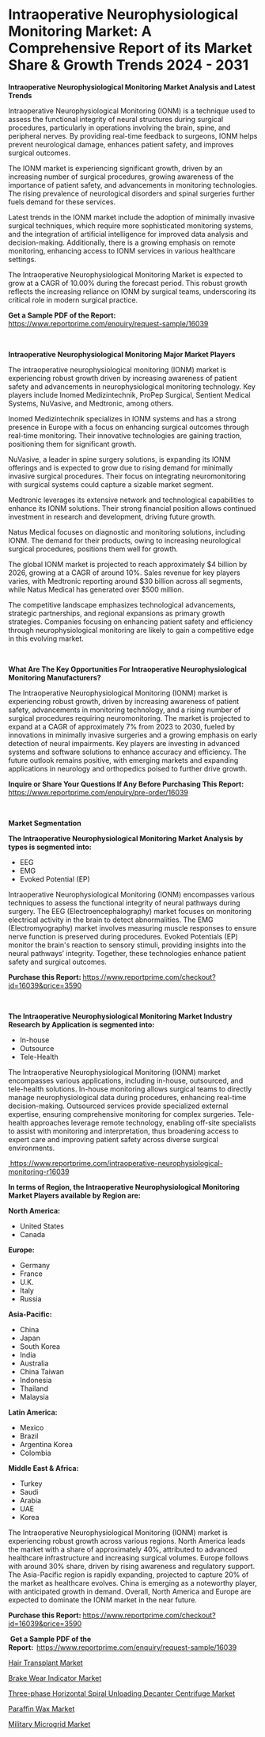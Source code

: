 <p><h1>Intraoperative Neurophysiological Monitoring Market: A Comprehensive Report of its Market Share & Growth Trends 2024 - 2031</h1></p><p><strong>Intraoperative Neurophysiological Monitoring Market Analysis and Latest Trends</strong></p>
<p><p>Intraoperative Neurophysiological Monitoring (IONM) is a technique used to assess the functional integrity of neural structures during surgical procedures, particularly in operations involving the brain, spine, and peripheral nerves. By providing real-time feedback to surgeons, IONM helps prevent neurological damage, enhances patient safety, and improves surgical outcomes. </p><p>The IONM market is experiencing significant growth, driven by an increasing number of surgical procedures, growing awareness of the importance of patient safety, and advancements in monitoring technologies. The rising prevalence of neurological disorders and spinal surgeries further fuels demand for these services. </p><p>Latest trends in the IONM market include the adoption of minimally invasive surgical techniques, which require more sophisticated monitoring systems, and the integration of artificial intelligence for improved data analysis and decision-making. Additionally, there is a growing emphasis on remote monitoring, enhancing access to IONM services in various healthcare settings. </p><p>The Intraoperative Neurophysiological Monitoring Market is expected to grow at a CAGR of 10.00% during the forecast period. This robust growth reflects the increasing reliance on IONM by surgical teams, underscoring its critical role in modern surgical practice.</p></p>
<p><strong>Get a Sample PDF of the Report:&nbsp;</strong> <a href="https://www.reportprime.com/enquiry/request-sample/16039?utm_campaign=1129&utm_medium=2&utm_source=Github&utm_content=ia&utm_term=30112024&utm_id=intraoperative-neurophysiological-monitoring">https://www.reportprime.com/enquiry/request-sample/16039</a></p>
<p>&nbsp;</p>
<p><strong>Intraoperative Neurophysiological Monitoring Major Market Players</strong></p>
<p><p>The intraoperative neurophysiological monitoring (IONM) market is experiencing robust growth driven by increasing awareness of patient safety and advancements in neurophysiological monitoring technology. Key players include Inomed Medizintechnik, ProPep Surgical, Sentient Medical Systems, NuVasive, and Medtronic, among others.</p><p>Inomed Medizintechnik specializes in IONM systems and has a strong presence in Europe with a focus on enhancing surgical outcomes through real-time monitoring. Their innovative technologies are gaining traction, positioning them for significant growth.</p><p>NuVasive, a leader in spine surgery solutions, is expanding its IONM offerings and is expected to grow due to rising demand for minimally invasive surgical procedures. Their focus on integrating neuromonitoring with surgical systems could capture a sizable market segment.</p><p>Medtronic leverages its extensive network and technological capabilities to enhance its IONM solutions. Their strong financial position allows continued investment in research and development, driving future growth.</p><p>Natus Medical focuses on diagnostic and monitoring solutions, including IONM. The demand for their products, owing to increasing neurological surgical procedures, positions them well for growth.</p><p>The global IONM market is projected to reach approximately $4 billion by 2026, growing at a CAGR of around 10%. Sales revenue for key players varies, with Medtronic reporting around $30 billion across all segments, while Natus Medical has generated over $500 million.</p><p>The competitive landscape emphasizes technological advancements, strategic partnerships, and regional expansions as primary growth strategies. Companies focusing on enhancing patient safety and efficiency through neurophysiological monitoring are likely to gain a competitive edge in this evolving market.</p></p>
<p>&nbsp;</p>
<p><strong>What Are The Key Opportunities For Intraoperative Neurophysiological Monitoring Manufacturers?</strong></p>
<p><p>The Intraoperative Neurophysiological Monitoring (IONM) market is experiencing robust growth, driven by increasing awareness of patient safety, advancements in monitoring technology, and a rising number of surgical procedures requiring neuromonitoring. The market is projected to expand at a CAGR of approximately 7% from 2023 to 2030, fueled by innovations in minimally invasive surgeries and a growing emphasis on early detection of neural impairments. Key players are investing in advanced systems and software solutions to enhance accuracy and efficiency. The future outlook remains positive, with emerging markets and expanding applications in neurology and orthopedics poised to further drive growth.</p></p>
<p><strong>Inquire or Share Your Questions If Any Before Purchasing This Report:</strong> <a href="https://www.reportprime.com/enquiry/pre-order/16039?utm_campaign=1129&utm_medium=2&utm_source=Github&utm_content=ia&utm_term=30112024&utm_id=intraoperative-neurophysiological-monitoring">https://www.reportprime.com/enquiry/pre-order/16039</a></p>
<p>&nbsp;</p>
<p><strong>Market Segmentation</strong></p>
<p><strong>The Intraoperative Neurophysiological Monitoring Market Analysis by types is segmented into:</strong></p>
<p><ul><li>EEG</li><li>EMG</li><li>Evoked Potential (EP)</li></ul></p>
<p><p>Intraoperative Neurophysiological Monitoring (IONM) encompasses various techniques to assess the functional integrity of neural pathways during surgery. The EEG (Electroencephalography) market focuses on monitoring electrical activity in the brain to detect abnormalities. The EMG (Electromyography) market involves measuring muscle responses to ensure nerve function is preserved during procedures. Evoked Potentials (EP) monitor the brain's reaction to sensory stimuli, providing insights into the neural pathways’ integrity. Together, these technologies enhance patient safety and surgical outcomes.</p></p>
<p><strong>Purchase this Report:&nbsp;</strong><a href="https://www.reportprime.com/checkout?id=16039&price=3590&utm_campaign=1129&utm_medium=2&utm_source=Github&utm_content=ia&utm_term=30112024&utm_id=intraoperative-neurophysiological-monitoring">https://www.reportprime.com/checkout?id=16039&price=3590</a></p>
<p>&nbsp;</p>
<p><strong>The Intraoperative Neurophysiological Monitoring Market Industry Research by Application is segmented into:</strong></p>
<p><ul><li>In-house</li><li>Outsource</li><li>Tele-Health</li></ul></p>
<p><p>The Intraoperative Neurophysiological Monitoring (IONM) market encompasses various applications, including in-house, outsourced, and tele-health solutions. In-house monitoring allows surgical teams to directly manage neurophysiological data during procedures, enhancing real-time decision-making. Outsourced services provide specialized external expertise, ensuring comprehensive monitoring for complex surgeries. Tele-health approaches leverage remote technology, enabling off-site specialists to assist with monitoring and interpretation, thus broadening access to expert care and improving patient safety across diverse surgical environments.</p></p>
<p><a href="https://www.reportprime.com/intraoperative-neurophysiological-monitoring-r16039?utm_campaign=1129&utm_medium=2&utm_source=Github&utm_content=ia&utm_term=30112024&utm_id=intraoperative-neurophysiological-monitoring">&nbsp;https://www.reportprime.com/intraoperative-neurophysiological-monitoring-r16039</a></p>
<p><strong>In terms of Region, the Intraoperative Neurophysiological Monitoring Market Players available by Region are:</strong></p>
<p>
    <p> <strong> North America: </strong>
        <ul>
            <li>United States</li>
            <li>Canada</li>
        </ul>
        </p> 
    <p> <strong> Europe: </strong>
        <ul>
            <li>Germany</li>
            <li>France</li>
            <li>U.K.</li>
            <li>Italy</li>
            <li>Russia</li>
        </ul>
        </p> 
    <p> <strong> Asia-Pacific: </strong>
        <ul>
            <li>China</li>
            <li>Japan</li>
            <li>South Korea</li>
            <li>India</li>
            <li>Australia</li>
            <li>China Taiwan</li>
            <li>Indonesia</li>
            <li>Thailand</li>
            <li>Malaysia</li>
        </ul>
        </p> 
    <p> <strong> Latin America: </strong>
        <ul>
            <li>Mexico</li>
            <li>Brazil</li>
            <li>Argentina Korea</li>
            <li>Colombia</li>
        </ul>
        </p> 
    <p> <strong> Middle East & Africa: </strong>
        <ul>
            <li>Turkey</li>
            <li>Saudi</li>
            <li>Arabia</li>
            <li>UAE</li>
            <li>Korea</li>
        </ul>
    </p>
    </p>
<p><p>The Intraoperative Neurophysiological Monitoring (IONM) market is experiencing robust growth across various regions. North America leads the market with a share of approximately 40%, attributed to advanced healthcare infrastructure and increasing surgical volumes. Europe follows with around 30% share, driven by rising awareness and regulatory support. The Asia-Pacific region is rapidly expanding, projected to capture 20% of the market as healthcare evolves. China is emerging as a noteworthy player, with anticipated growth in demand. Overall, North America and Europe are expected to dominate the IONM market in the near future.</p></p>
<p><strong>Purchase this Report: </strong><a href="https://www.reportprime.com/checkout?id=16039&price=3590&utm_campaign=1129&utm_medium=2&utm_source=Github&utm_content=ia&utm_term=30112024&utm_id=intraoperative-neurophysiological-monitoring">https://www.reportprime.com/checkout?id=16039&price=3590</a></p>
<p>&nbsp;<strong>Get a Sample PDF of the Report:&nbsp;&nbsp;</strong><a href="https://www.reportprime.com/enquiry/request-sample/16039?utm_campaign=1129&utm_medium=2&utm_source=Github&utm_content=ia&utm_term=30112024&utm_id=intraoperative-neurophysiological-monitoring">https://www.reportprime.com/enquiry/request-sample/16039</a></p>
<p><strong></strong></p>
<p><p><a href="https://github.com/GroverBarry/Market-Research-Report-List-7/blob/main/hair-transplant-market.md?utm_campaign=1129&utm_medium=2&utm_source=Github&utm_content=ia&utm_term=30112024&utm_id=intraoperative-neurophysiological-monitoring">Hair Transplant Market</a></p><p><a href="https://www.linkedin.com/pulse/global-brake-wear-indicator-market-analysis-key-trends-zdfwc?utm_campaign=1129&utm_medium=2&utm_source=Github&utm_content=ia&utm_term=30112024&utm_id=intraoperative-neurophysiological-monitoring">Brake Wear Indicator Market</a></p><p><a href="https://issuu.com/reportprime-2/docs/three-phase-horizontal-spiral-unloading-decanter-c?utm_campaign=1129&utm_medium=2&utm_source=Github&utm_content=ia&utm_term=30112024&utm_id=intraoperative-neurophysiological-monitoring">Three-phase Horizontal Spiral Unloading Decanter Centrifuge Market</a></p><p><a href="https://www.linkedin.com/pulse/paraffin-wax-revenue-growth-report-2024-2031-trac-market-hckdf?utm_campaign=1129&utm_medium=2&utm_source=Github&utm_content=ia&utm_term=30112024&utm_id=intraoperative-neurophysiological-monitoring">Paraffin Wax Market</a></p><p><a href="https://issuu.com/reportprime-2/docs/military-microgrid-market-size-2030.pptx?utm_campaign=1129&utm_medium=2&utm_source=Github&utm_content=ia&utm_term=30112024&utm_id=intraoperative-neurophysiological-monitoring">Military Microgrid Market</a></p></p>